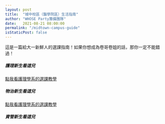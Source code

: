 ```yaml
---
layout: post
title:  "城中校區（醫學院區）生活指南"
author: "WHOSE Party籌備團隊"
date:   2021-08-21 08:00:00
permalink: "/midtown-campus-guide"
isStaticPost: false
---
```

<font face="Noto Serif TC">
這是一篇給大一新鮮人的選課指南！如果你想成為卷哥卷姐的話，那你一定不能錯過！
</font>

##### 護理新生看這兒
[點我看護理學系的選課教學](/_posts/B09Nursing.pdf)


##### <font face="Noto Serif TC">物治新生看這兒</font>

<font face="Noto Serif TC">[點我看護理學系的選課教學](/_posts/B09Nursing.pdf)</font>

##### 資管新生看這兒


